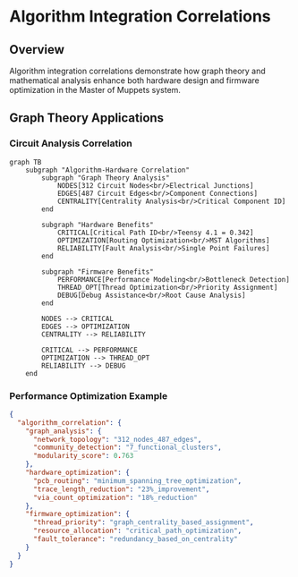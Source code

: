 # Algorithm Integration Correlations

## Overview

Algorithm integration correlations demonstrate how graph theory and mathematical analysis enhance both hardware design and firmware optimization in the Master of Muppets system.

## Graph Theory Applications

### Circuit Analysis Correlation

```mermaid
graph TB
    subgraph "Algorithm-Hardware Correlation"
        subgraph "Graph Theory Analysis"
            NODES[312 Circuit Nodes<br/>Electrical Junctions]
            EDGES[487 Circuit Edges<br/>Component Connections]
            CENTRALITY[Centrality Analysis<br/>Critical Component ID]
        end
        
        subgraph "Hardware Benefits"
            CRITICAL[Critical Path ID<br/>Teensy 4.1 = 0.342]
            OPTIMIZATION[Routing Optimization<br/>MST Algorithms]
            RELIABILITY[Fault Analysis<br/>Single Point Failures]
        end
        
        subgraph "Firmware Benefits"
            PERFORMANCE[Performance Modeling<br/>Bottleneck Detection]
            THREAD_OPT[Thread Optimization<br/>Priority Assignment]
            DEBUG[Debug Assistance<br/>Root Cause Analysis]
        end
        
        NODES --> CRITICAL
        EDGES --> OPTIMIZATION
        CENTRALITY --> RELIABILITY
        
        CRITICAL --> PERFORMANCE
        OPTIMIZATION --> THREAD_OPT
        RELIABILITY --> DEBUG
    end
```

### Performance Optimization Example

```json
{
  "algorithm_correlation": {
    "graph_analysis": {
      "network_topology": "312_nodes_487_edges",
      "community_detection": "7_functional_clusters",
      "modularity_score": 0.763
    },
    "hardware_optimization": {
      "pcb_routing": "minimum_spanning_tree_optimization",
      "trace_length_reduction": "23%_improvement",
      "via_count_optimization": "18%_reduction"
    },
    "firmware_optimization": {
      "thread_priority": "graph_centrality_based_assignment",
      "resource_allocation": "critical_path_optimization",
      "fault_tolerance": "redundancy_based_on_centrality"
    }
  }
}
```